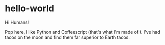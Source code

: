 # hello-world

Hi Humans!

Pop here, I like Python and Coffeescript (that's what I'm made of!).
I've had tacos on the moon and find them far superior to Earth tacos.
